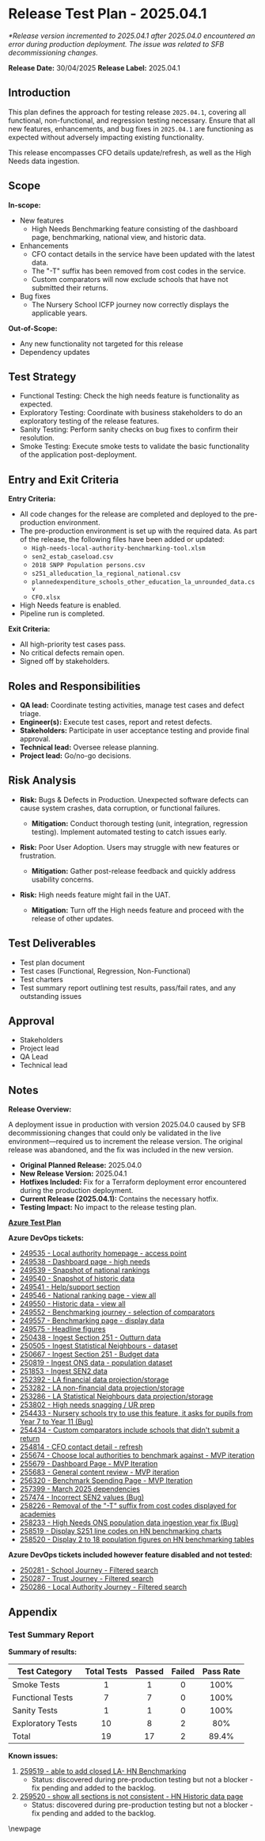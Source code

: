 # Release Test Plan - 2025.04.1

_*Release version incremented to 2025.04.1 after 2025.04.0 encountered an error during production deployment. The issue was related to SFB decommissioning changes._

**Release Date:** 30/04/2025
**Release Label:** 2025.04.1

## Introduction

This plan defines the approach for testing release `2025.04.1`, covering all functional, non-functional, and regression testing necessary.
Ensure that all new features, enhancements, and bug fixes in `2025.04.1` are functioning as expected without adversely impacting existing functionality.

This release encompasses CFO details update/refresh, as well as the High Needs data ingestion.

## Scope

**In-scope:**

- New features
  - High Needs Benchmarking feature consisting of the dashboard page, benchmarking, national view, and historic data.
- Enhancements
  - CFO contact details in the service have been updated with the latest data.
  - The "-T" suffix has been removed from cost codes in the service.
  - Custom comparators will now exclude schools that have not submitted their returns.
- Bug fixes
  - The Nursery School ICFP journey now correctly displays the applicable years.

**Out-of-Scope:**

- Any new functionality not targeted for this release
- Dependency updates

## Test Strategy

- Functional Testing: Check the high needs feature is functionality as expected.
- Exploratory Testing: Coordinate with business stakeholders to do an exploratory testing of the release features.
- Sanity Testing: Perform sanity checks on bug fixes to confirm their resolution.
- Smoke Testing: Execute smoke tests to validate the basic functionality of the application post-deployment.

## Entry and Exit Criteria

**Entry Criteria:**

- All code changes for the release are completed and deployed to the pre-production environment.
- The pre-production environment is set up with the required data. As part of the release, the following files have been added or updated:
  - `High-needs-local-authority-benchmarking-tool.xlsm`
  - `sen2_estab_caseload.csv`
  - `2018 SNPP Population persons.csv`
  - `s251_alleducation_la_regional_national.csv`
  - `plannedexpenditure_schools_other_education_la_unrounded_data.csv`
  - `CFO.xlsx`
- High Needs feature is enabled.
- Pipeline run is completed.

**Exit Criteria:**

- All high-priority test cases pass.
- No critical defects remain open.
- Signed off by stakeholders.

## Roles and Responsibilities

- **QA lead:** Coordinate testing activities, manage test cases and defect triage.
- **Engineer(s):** Execute test cases, report and retest defects.
- **Stakeholders:** Participate in user acceptance testing and provide final approval.
- **Technical lead:** Oversee release planning.
- **Project lead:** Go/no-go decisions.

## Risk Analysis

- **Risk:** Bugs & Defects in Production. Unexpected software defects can cause system crashes, data corruption, or functional failures.
  - **Mitigation:** Conduct thorough testing (unit, integration, regression testing). Implement automated testing to catch issues early.

- **Risk:** Poor User Adoption. Users may struggle with new features or frustration.
  - **Mitigation:** Gather post-release feedback and quickly address usability concerns.

- **Risk:** High needs feature might fail in the UAT.
  - **Mitigation:** Turn off the High needs feature and proceed with the release of other updates.

## Test Deliverables

- Test plan document
- Test cases (Functional, Regression, Non-Functional)
- Test charters
- Test summary report outlining test results, pass/fail rates, and any outstanding issues

## Approval

- Stakeholders
- Project lead
- QA Lead
- Technical lead

## Notes

**Release Overview:**

A deployment issue in production with version 2025.04.0 caused by SFB decommissioning changes that could only be validated in the live environment—required us to increment the release version. The original release was abandoned, and the fix was included in the new version.

- **Original Planned Release:** 2025.04.0
- **New Release Version:** 2025.04.1
- **Hotfixes Included:** Fix for a Terraform deployment error encountered during the production deployment.
- **Current Release (2025.04.1):** Contains the necessary hotfix.
- **Testing Impact:** No impact to the release testing plan.

**[Azure Test Plan](https://dfe-ssp.visualstudio.com/s198-DfE-Benchmarking-service/_testPlans/define?planId=259145&suiteId=259146)**

**Azure DevOps tickets:**

- [249535 - Local authority homepage - access point](https://dev.azure.com/dfe-ssp/s198-DfE-Benchmarking-service/_workitems/edit/249535)
- [249538 - Dashboard page - high needs](https://dev.azure.com/dfe-ssp/s198-DfE-Benchmarking-service/_workitems/edit/249538)
- [249539 - Snapshot of national rankings](https://dev.azure.com/dfe-ssp/s198-DfE-Benchmarking-service/_workitems/edit/249539)
- [249540 - Snapshot of historic data](https://dev.azure.com/dfe-ssp/s198-DfE-Benchmarking-service/_workitems/edit/249540)
- [249541 - Help/support section](https://dev.azure.com/dfe-ssp/s198-DfE-Benchmarking-service/_workitems/edit/249541)
- [249546 - National ranking page - view all](https://dev.azure.com/dfe-ssp/s198-DfE-Benchmarking-service/_workitems/edit/249546)
- [249550 - Historic data - view all](https://dev.azure.com/dfe-ssp/s198-DfE-Benchmarking-service/_workitems/edit/249550)
- [249552 - Benchmarking journey - selection of comparators](https://dev.azure.com/dfe-ssp/s198-DfE-Benchmarking-service/_workitems/edit/249552)
- [249557 - Benchmarking page - display data](https://dev.azure.com/dfe-ssp/s198-DfE-Benchmarking-service/_workitems/edit/249557)
- [249575 - Headline figures](https://dev.azure.com/dfe-ssp/s198-DfE-Benchmarking-service/_workitems/edit/249575)
- [250438 - Ingest Section 251 - Outturn data](https://dev.azure.com/dfe-ssp/s198-DfE-Benchmarking-service/_workitems/edit/250438)
- [250505 - Ingest Statistical Neighbours - dataset](https://dev.azure.com/dfe-ssp/s198-DfE-Benchmarking-service/_workitems/edit/250505)
- [250667 - Ingest Section 251 - Budget data](https://dev.azure.com/dfe-ssp/s198-DfE-Benchmarking-service/_workitems/edit/250667)
- [250819 - Ingest ONS data - population dataset](https://dev.azure.com/dfe-ssp/s198-DfE-Benchmarking-service/_workitems/edit/250819)
- [251853 - Ingest SEN2 data](https://dev.azure.com/dfe-ssp/s198-DfE-Benchmarking-service/_workitems/edit/251853)
- [252392 - LA financial data projection/storage](https://dev.azure.com/dfe-ssp/s198-DfE-Benchmarking-service/_workitems/edit/252392)
- [253282 - LA non-financial data projection/storage](https://dev.azure.com/dfe-ssp/s198-DfE-Benchmarking-service/_workitems/edit/253282)
- [253286 - LA Statistical Neighbours data projection/storage](https://dev.azure.com/dfe-ssp/s198-DfE-Benchmarking-service/_workitems/edit/253286)
- [253802 - High needs snagging / UR prep](https://dev.azure.com/dfe-ssp/s198-DfE-Benchmarking-service/_workitems/edit/253802)
- [254433 - Nursery schools try to use this feature, it asks for pupils from Year 7 to Year 11 (Bug)](https://dev.azure.com/dfe-ssp/s198-DfE-Benchmarking-service/_workitems/edit/254433)
- [254434 - Custom comparators include schools that didn't submit a return](https://dev.azure.com/dfe-ssp/s198-DfE-Benchmarking-service/_workitems/edit/254434)
- [254814 - CFO contact detail - refresh](https://dev.azure.com/dfe-ssp/s198-DfE-Benchmarking-service/_workitems/edit/254814)
- [255674 - Choose local authorities to benchmark against - MVP iteration](https://dev.azure.com/dfe-ssp/s198-DfE-Benchmarking-service/_workitems/edit/255674)
- [255679 - Dashboard Page - MVP Iteration](https://dev.azure.com/dfe-ssp/s198-DfE-Benchmarking-service/_workitems/edit/255679)
- [255683 - General content review - MVP iteration](https://dev.azure.com/dfe-ssp/s198-DfE-Benchmarking-service/_workitems/edit/255683)
- [256320 - Benchmark Spending Page - MVP Iteration](https://dev.azure.com/dfe-ssp/s198-DfE-Benchmarking-service/_workitems/edit/256320)
- [257399 - March 2025 dependencies](https://dev.azure.com/dfe-ssp/s198-DfE-Benchmarking-service/_workitems/edit/257399)
- [257474 - Incorrect SEN2 values (Bug)](https://dev.azure.com/dfe-ssp/s198-DfE-Benchmarking-service/_workitems/edit/257474)
- [258226 - Removal of the "-T" suffix from cost codes displayed for academies](https://dev.azure.com/dfe-ssp/s198-DfE-Benchmarking-service/_workitems/edit/258226)
- [258233 - High Needs ONS population data ingestion year fix (Bug)](https://dev.azure.com/dfe-ssp/s198-DfE-Benchmarking-service/_workitems/edit/258233)
- [258519 - Display S251 line codes on HN benchmarking charts](https://dev.azure.com/dfe-ssp/s198-DfE-Benchmarking-service/_workitems/edit/258519)
- [258520 - Display 2 to 18 population figures on HN benchmarking tables](https://dev.azure.com/dfe-ssp/s198-DfE-Benchmarking-service/_workitems/edit/258520)

**Azure DevOps tickets included however feature disabled and not tested:**

- [250281 - School Journey - Filtered search](https://dfe-ssp.visualstudio.com/s198-DfE-Benchmarking-service/_workitems/edit/250281)
- [250287 - Trust Journey - Filtered search](https://dfe-ssp.visualstudio.com/s198-DfE-Benchmarking-service/_workitems/edit/250287)
- [250286 - Local Authority Journey - Filtered search](https://dfe-ssp.visualstudio.com/s198-DfE-Benchmarking-service/_workitems/edit/250286)

## Appendix

### Test Summary Report

**Summary of results:**

| Test Category     | Total Tests | Passed | Failed | Pass Rate |
|-------------------|:-----------:|:------:|:------:|:---------:|
| Smoke Tests       |      1      |   1    |   0    |   100%    |
| Functional Tests  |      7      |   7    |   0    |   100%    |
| Sanity Tests      |      1      |   1    |   0    |   100%    |
| Exploratory Tests |     10      |   8    |   2    |    80%    |
| Total             |     19      |   17   |   2    |   89.4%   |

**Known issues:**

1. [259519 - able to add closed LA- HN Benchmarking](https://dfe-ssp.visualstudio.com/s198-DfE-Benchmarking-service/_workitems/edit/259519)
   - Status: discovered during pre-production testing but not a blocker - fix pending and added to the backlog.
2. [259520 - show all sections is not consistent - HN Historic data page](https://dfe-ssp.visualstudio.com/s198-DfE-Benchmarking-service/_workitems/edit/259520)
   - Status: discovered during pre-production testing but not a blocker - fix pending and added to the backlog.

<!-- Leave the rest of this page blank -->
\newpage
